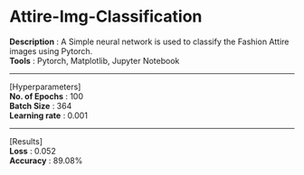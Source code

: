 # Attire-Img-Classification
**Description** : A Simple neural network is used to classify the Fashion Attire images using Pytorch. \
**Tools** : Pytorch, Matplotlib, Jupyter Notebook

---
[Hyperparameters]\
**No. of Epochs**  : 100 \
**Batch Size**  : 364 \
**Learning rate**  : 0.001

---
[Results]\
**Loss**  : 0.052 \
**Accuracy**  : 89.08%
